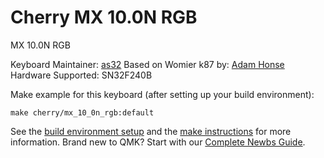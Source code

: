 # Cherry MX 10.0N RGB

MX 10.0N RGB

Keyboard Maintainer: [as32](https://github.com/as32)
Based on Womier k87 by: [Adam Honse](https://github.com/CalcProgrammer1)
Hardware Supported: SN32F240B

Make example for this keyboard (after setting up your build environment):

    make cherry/mx_10_0n_rgb:default

See the [build environment setup](https://docs.qmk.fm/#/getting_started_build_tools) and the [make instructions](https://docs.qmk.fm/#/getting_started_make_guide) for more information. Brand new to QMK? Start with our [Complete Newbs Guide](https://docs.qmk.fm/#/newbs).

